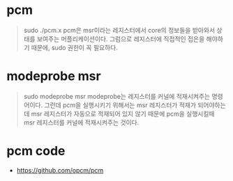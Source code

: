 # pcm
> sudo ./pcm.x
pcm은 msr이라는 레지스터에서 core의 정보들을 받아와서 상태를 보여주는 머플리케이션이다.
그럼으로 레지스터에 직접적인 접은을 해야하기 때문에, sudo 권한이 꼭 필요하다.
# modeprobe msr
> sudo modeprobe msr 
modeprobe는 레지스터를 커널에 적재시켜주는 명령어이다. 
그런데 pcm을 실행시키기 위해서는 msr 레지스터가 적재가 되어야하는데 msr 레지스터가 자동으로 적재되어 있지 않기 때문에
pcm을 실행시킬때 msr 레지스터를 커널에 적재시켜주는 것이다.
# pcm code
* https://github.com/opcm/pcm
